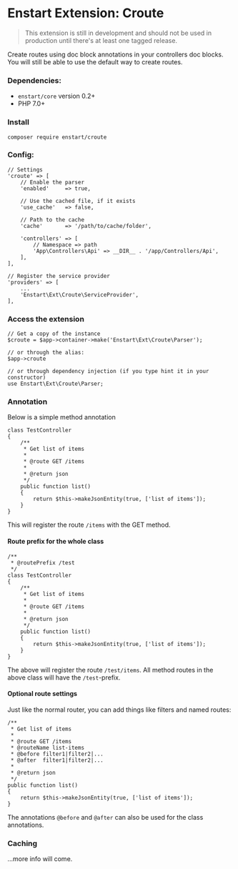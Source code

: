 # Enstart Extension: Croute

> This extension is still in development and should not be used in production until there's at least one tagged release.

Create routes using doc block annotations in your controllers doc blocks. You will still be able to use the default way to create routes.

### Dependencies:

* `enstart/core` version 0.2+
* PHP 7.0+

### Install

    composer require enstart/croute

### Config:

    // Settings
    'croute' => [
        // Enable the parser
        'enabled'     => true,

        // Use the cached file, if it exists
        'use_cache'   => false,

        // Path to the cache
        'cache'       => '/path/to/cache/folder',

        'controllers' => [
            // Namespace => path
            'App\Controllers\Api' => __DIR__ . '/app/Controllers/Api',
        ],
    ],

    // Register the service provider
    'providers' => [
        ...
        'Enstart\Ext\Croute\ServiceProvider',
    ],


### Access the extension

    // Get a copy of the instance
    $croute = $app->container->make('Enstart\Ext\Croute\Parser');

    // or through the alias:
    $app->croute

    // or through dependency injection (if you type hint it in your constructor)
    use Enstart\Ext\Croute\Parser;


### Annotation

Below is a simple method annotation

    class TestController
    {
        /**
         * Get list of items
         *
         * @route GET /items
         *
         * @return json
         */
        public function list()
        {
            return $this->makeJsonEntity(true, ['list of items']);
        }
    }


This will register the route `/items` with the GET method.


#### Route prefix for the whole class


    /**
     * @routePrefix /test
     */
    class TestController
    {
        /**
         * Get list of items
         *
         * @route GET /items
         *
         * @return json
         */
        public function list()
        {
            return $this->makeJsonEntity(true, ['list of items']);
        }
    }

The above will register the route `/test/items`. All method routes in the above class will have the `/test`-prefix.

#### Optional route settings

Just like the normal router, you can add things like filters and named routes:

    /**
     * Get list of items
     *
     * @route GET /items
     * @routeName list-items
     * @before filter1|filter2|...
     * @after  filter1|filter2|...
     *
     * @return json
     */
    public function list()
    {
        return $this->makeJsonEntity(true, ['list of items']);
    }

The annotations `@before` and `@after` can also be used for the class annotations.

### Caching

...more info will come.
